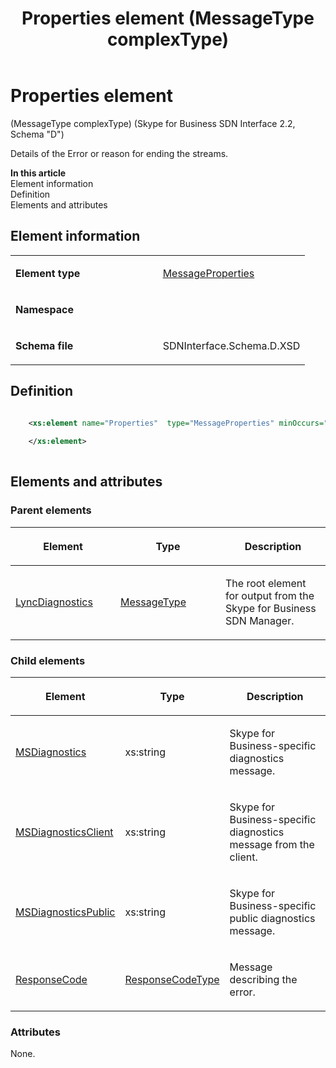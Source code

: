 ﻿---
title: Properties element (MessageType complexType) 
TOCTitle: Properties element (MessageType complexType)
ms:assetid: 229119f1-87da-8ce4-ad6c-67404aad32fc
ms:mtpsurl: https://msdn.microsoft.com/en-us/library/Mt170949(v=office.16)
ms:contentKeyID: 65855524
ms.date: 08/24/2015
mtps_version: v=office.16
dev_langs:
- xml
---

# Properties element 

(MessageType complexType) (Skype for Business SDN Interface 2.2, Schema "D")

Details of the Error or reason for ending the streams.


**In this article**  
Element information  
Definition  
Elements and attributes  

## Element information

<table>
<colgroup>
<col style="width: 50%" />
<col style="width: 50%" />
</colgroup>
<tbody>
<tr class="odd">
<td><p><strong>Element type</strong></p></td>
<td><p><a href="messageproperties-complextype-skype-for-business-sdn-interface-2-2-schema-d.md">MessageProperties</a></p></td>
</tr>
<tr class="even">
<td><p><strong>Namespace</strong></p></td>
<td><p></p></td>
</tr>
<tr class="odd">
<td><p><strong>Schema file</strong></p></td>
<td><p>SDNInterface.Schema.D.XSD</p></td>
</tr>
</tbody>
</table>


## Definition

```xml

    <xs:element name="Properties"  type="MessageProperties" minOccurs="0">
    
    </xs:element>
  
```

## Elements and attributes

### Parent elements

<table>
<colgroup>
<col style="width: 33%" />
<col style="width: 33%" />
<col style="width: 33%" />
</colgroup>
<thead>
<tr class="header">
<th><p>Element</p></th>
<th><p>Type</p></th>
<th><p>Description</p></th>
</tr>
</thead>
<tbody>
<tr class="odd">
<td><p><a href="lyncdiagnostics-element-skype-for-business-sdn-interface-2-2-schema-d.md">LyncDiagnostics</a></p></td>
<td><p><a href="messagetype-complextype-skype-for-business-sdn-interface-2-2-schema-d.md">MessageType</a></p></td>
<td><p>The root element for output from the Skype for Business SDN Manager.</p></td>
</tr>
</tbody>
</table>


### Child elements

<table>
<colgroup>
<col style="width: 33%" />
<col style="width: 33%" />
<col style="width: 33%" />
</colgroup>
<thead>
<tr class="header">
<th><p>Element</p></th>
<th><p>Type</p></th>
<th><p>Description</p></th>
</tr>
</thead>
<tbody>
<tr class="odd">
<td><p><a href="msdiagnostics-element-messageproperties-complextype-skype-sdn-2-2-d.md">MSDiagnostics</a></p></td>
<td><p>xs:string</p></td>
<td><p>Skype for Business-specific diagnostics message.</p></td>
</tr>
<tr class="even">
<td><p><a href="msdiagnosticsclient-element-messageproperties-complextype-skype-sdn-2-2-d.md">MSDiagnosticsClient</a></p></td>
<td><p>xs:string</p></td>
<td><p>Skype for Business-specific diagnostics message from the client.</p></td>
</tr>
<tr class="odd">
<td><p><a href="msdiagnosticspublic-element-messageproperties-complextype-skype-sdn-2-2-d.md">MSDiagnosticsPublic</a></p></td>
<td><p>xs:string</p></td>
<td><p>Skype for Business-specific public diagnostics message.</p></td>
</tr>
<tr class="even">
<td><p><a href="responsecode-element-messageproperties-complextype-skype-sdn-2-2-d.md">ResponseCode</a></p></td>
<td><p><a href="responsecodetype-complextype-skype-for-business-sdn-interface-2-2-schema-d.md">ResponseCodeType</a></p></td>
<td><p>Message describing the error.</p></td>
</tr>
</tbody>
</table>


### Attributes

None.

